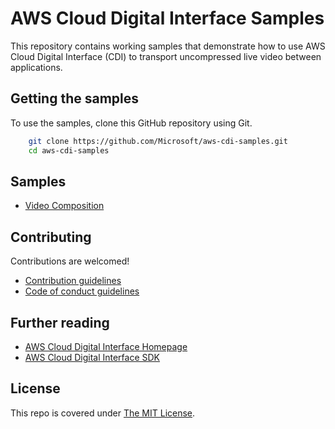# AWS Cloud Digital Interface Samples
This repository contains working samples that demonstrate how to use AWS Cloud Digital Interface (CDI) to transport uncompressed live video between applications.

## Getting the samples
To use the samples, clone this GitHub repository using Git.

```bash
    git clone https://github.com/Microsoft/aws-cdi-samples.git
    cd aws-cdi-samples
```

## Samples
- [Video Composition](samples/video-composition)

## Contributing
Contributions are welcomed!

- [Contribution guidelines](CONTRIBUTING.md)
- [Code of conduct guidelines](CODE_OF_CONDUCT.md)

## Further reading
- [AWS Cloud Digital Interface Homepage](https://aws.amazon.com/media-services/resources/cdi/)
- [AWS Cloud Digital Interface SDK](https://docs.aws.amazon.com/CDI-SDK/latest/ug/index.html)

## License
This repo is covered under [The MIT License](LICENSE).
